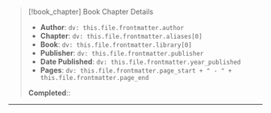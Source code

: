 > [!book_chapter] Book Chapter Details
>
> - **Author**: `dv: this.file.frontmatter.author`
> - **Chapter**: `dv: this.file.frontmatter.aliases[0]`
> - **Book**: `dv: this.file.frontmatter.library[0]`
> - **Publisher**: `dv: this.file.frontmatter.publisher`
> - **Date Published**: `dv: this.file.frontmatter.year_published`
> - **Pages**: `dv: this.file.frontmatter.page_start + " - " + this.file.frontmatter.page_end`
> 
> **Completed**::

---
